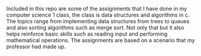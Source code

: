 Included in this repo are some of the assignments that I have done in my computer science 1 class, the class is data structures and algorithms in c. The topics range from implementing data structures from trees to queues and also sorting algorithms such as merge sort.
Not only that but it also helps reinforce basic skills such as reading input and performing mathematical operations. The assignments are based on a scenario that my professor had made up.
